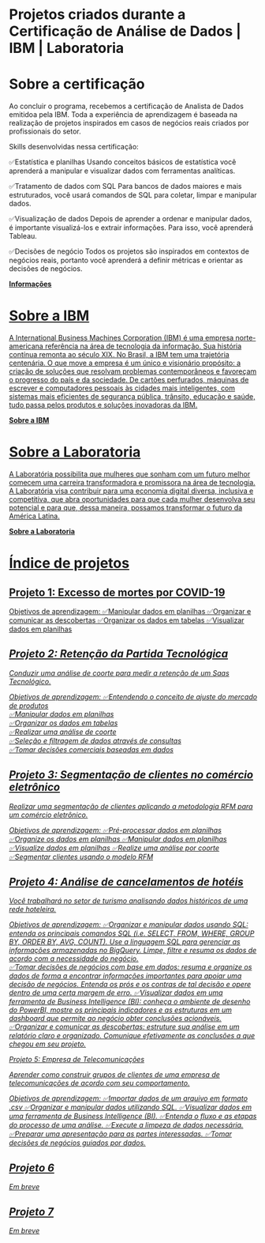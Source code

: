 # Projetos criados durante a Certificação de Análise de Dados | IBM | Laboratoria

# Sobre a certificação
Ao concluir o programa, recebemos a certificação de Analista de Dados emitidoa pela IBM. Toda a experiência de aprendizagem é baseada na realização de projetos inspirados em casos de negócios reais criados por profissionais do setor.

Skills desenvolvidas nessa certificação:

✅Estatística e planilhas
Usando conceitos básicos de estatística você aprenderá a manipular e visualizar dados com ferramentas analíticas. 

✅Tratamento de dados com SQL
Para bancos de dados maiores e mais estruturados, você usará comandos de SQL para coletar, limpar e manipular dados.

✅Visualização de dados
Depois de aprender a ordenar e manipular dados, é importante visualizá-los e extrair informações. Para isso, você aprenderá Tableau.

✅Decisões de negócio
Todos os projetos são inspirados em contextos de negócios reais, portanto você aprenderá a definir métricas e orientar as decisões de negócios.

<b><a href="https://www.laboratoria.la/br/certificacao-analise-de-dados" target="_blank"> Informações </b> 
  
# Sobre a IBM
A International Business Machines Corporation (IBM) é uma empresa norte-americana referência na área de tecnologia da informação. Sua história contínua remonta ao século XIX. No Brasil, a IBM tem uma trajetória centenária. O que move a empresa é um único e visionário propósito: a criação de soluções que resolvam problemas contemporâneos e favoreçam o progresso do país e da sociedade. De cartões perfurados, máquinas de escrever e computadores pessoais às cidades mais inteligentes, com sistemas mais eficientes de segurança pública, trânsito, educação e saúde, tudo passa pelos produtos e soluções inovadoras da IBM. 
  
<b><a href="https://www.ibm.com/" target="_blank"> Sobre a IBM </b> 
  
# Sobre a Laboratoria
A Laboratória possibilita que mulheres que sonham com um futuro melhor comecem uma carreira transformadora e promissora na área de tecnologia. A Laboratória visa contribuir para uma economia digital diversa, inclusiva e competitiva, que abra oportunidades para que cada mulher desenvolva seu potencial e para que, dessa maneira, possamos transformar o futuro da América Latina.

<b><a href="https://www.laboratoria.la/" target="_blank"> Sobre a Laboratoria </b>

  
# Índice de projetos 
## Projeto 1: Excesso de mortes por COVID-19

Objetivos de aprendizagem:
✅Manipular dados em planilhas
✅Organizar e comunicar as descobertas
✅Organizar os dados em tabelas
✅Visualizar dados em planilhas
  
<EM BREVE>
  
## Projeto 2: Retenção da Partida Tecnológica

Conduzir uma análise de coorte para medir a retenção de um Saas Tecnológico.
  
Objetivos de aprendizagem:
✅Entendendo o conceito de ajuste do mercado de produtos <br>
✅Manipular dados em planilhas<br>
✅Organizar os dados em tabelas<br>
✅Realizar uma análise de coorte<br>
✅Seleção e filtragem de dados através de consultas<br>
✅Tomar decisões comerciais baseadas em dados<br>
  
## Projeto 3: Segmentação de clientes no comércio eletrônico
Realizar uma segmentação de clientes aplicando a metodologia RFM para um comércio eletrônico.

Objetivos de aprendizagem:
✅Pré-processar dados em planilhas
✅Organize os dados em planilhas
✅Manipular dados em planilhas
✅Visualize dados em planilhas
✅Realize uma análise por coorte
✅Segmentar clientes usando o modelo RFM
  
## Projeto 4: Análise de cancelamentos de hotéis
  
Você trabalhará no setor de turismo analisando dados históricos de uma rede hoteleira.

Objetivos de aprendizagem:
✅Organizar e manipular dados usando SQL: entenda os principais comandos SQL (i.e. SELECT, FROM, WHERE, GROUP BY, ORDER BY, AVG, COUNT). Use a linguagem SQL para gerenciar as informações armazenadas no BigQuery. Limpe, filtre e resuma os dados de acordo com a necessidade do negócio.  
✅Tomar decisões de negócios com base em dados: resuma e organize os dados de forma a encontrar informações importantes para apoiar uma decisão de negócios. Entenda os prós e os contras de tal decisão e opere dentro de uma certa margem de erro.
✅Visualizar dados em uma ferramenta de Business Intelligence (BI): conheça o ambiente de desenho do PowerBI, mostre os principais indicadores e as estruturas em um dashboard que permite ao negócio obter conclusões acionáveis.
✅Organizar e comunicar as descobertas: estruture sua análise em um relatório claro e organizado. Comunique efetivamente as conclusões a que chegou em seu projeto.
  
Projeto 5: Empresa de Telecomunicações
  
Aprender como construir grupos de clientes de uma empresa de telecomunicações de acordo com seu comportamento.
  
Objetivos de aprendizagem:
✅Importar dados de um arquivo em formato .csv
✅Organizar e manipular dados utilizando SQL.
✅Visualizar dados em uma ferramenta de Business Intelligence (BI).
✅Entenda o fluxo e as etapas do processo de uma análise.
✅Execute a limpeza de dados necessária.
✅Preparar uma apresentação para as partes interessadas.
✅Tomar decisões de negócios guiados por dados.
  
## Projeto 6

Em breve
  
## Projeto 7

Em breve
